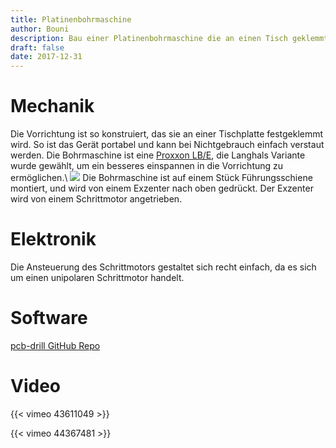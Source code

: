 ```yaml
---
title: Platinenbohrmaschine
author: Bouni
description: Bau einer Platinenbohrmaschine die an einen Tisch geklemmt werden kann und von unten durch die Platine die Löcher bohrt. das anpeilen der Löcher soll mit Hilfe einer Webcam passieren
draft: false
date: 2017-12-31
---
```


# Mechanik 

Die Vorrichtung ist so konstruiert, das sie an einer Tischplatte festgeklemmt wird.
So ist das Gerät portabel und kann bei Nichtgebrauch einfach verstaut werden.
Die Bohrmaschine ist eine [Proxxon LB/E](http://www.proxxon.com/eng/html/28485.php), die Langhals Variante wurde gewählt, um ein besseres einspannen in die Vorrichtung zu ermöglichen.\\
![](http://www.proxxon.com/eng/images/produkte/28485.jpg)
Die Bohrmaschine ist auf einem Stück Führungsschiene montiert, und wird von einem Exzenter nach oben gedrückt. Der Exzenter wird von einem Schrittmotor angetrieben.  

# Elektronik 
Die Ansteuerung des Schrittmotors gestaltet sich recht einfach, da es sich um einen unipolaren Schrittmotor handelt.

# Software 

[pcb-drill GitHub Repo](https://github.com/Bouni/pcb-drill)


# Video 

{{< vimeo 43611049 >}}

{{< vimeo 44367481 >}}

